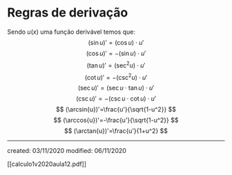 # Regras de derivação
Sendo $u(x)$ uma função derivável temos que:
$$
(\sin{u})'=(\cos{u})\cdot u'
$$
$$
(\cos{u})'=-(\sin{u})\cdot u'
$$
$$
(\tan{u})'=(\sec^2{u})\cdot u'
$$
$$
(\cot{u})'=-(\csc^2{u})\cdot u'
$$
$$
(\sec{u})'=(\sec{u}\cdot \tan{u})\cdot u'
$$
$$
(\csc{u})'=-(\csc{u}\cdot\cot{u})\cdot u'
$$
$$
(\arcsin{u})'=\frac{u'}{\sqrt{1-u^2}}
$$
$$
(\arccos{u})'=-\frac{u'}{\sqrt{1-u^2}}
$$
$$
(\arctan{u})'=\frac{u'}{1+u^2}
$$

---

created: 03/11/2020
modified: 06/11/2020

[[calculo1v2020aula12.pdf]]